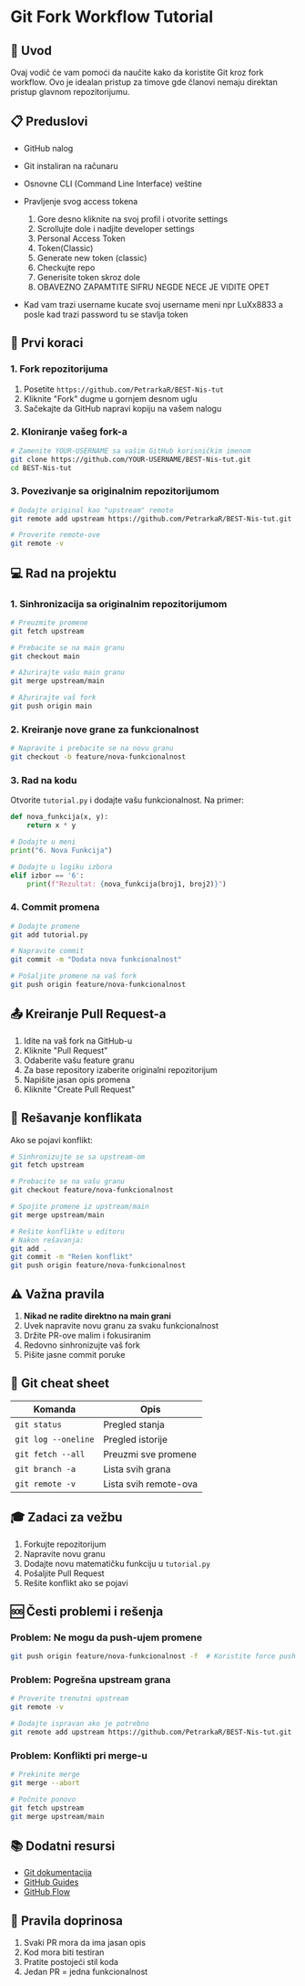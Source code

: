 # Git Fork Workflow Tutorial

## 🎯 Uvod
Ovaj vodič će vam pomoći da naučite kako da koristite Git kroz fork workflow. Ovo je idealan pristup za timove gde članovi nemaju direktan pristup glavnom repozitorijumu.

## 📋 Preduslovi
- GitHub nalog
- Git instaliran na računaru
- Osnovne CLI (Command Line Interface) veštine

- Pravljenje svog access tokena
    1. Gore desno kliknite na svoj profil i otvorite settings
    2. Scrollujte dole i nadjite developer settings
    3. Personal Access Token
    4. Token(Classic)
    5. Generate new token (classic)
    6. Checkujte repo
    7. Generisite token skroz dole
    8. OBAVEZNO ZAPAMTITE SIFRU NEGDE NECE JE VIDITE OPET
    
- Kad vam trazi username kucate svoj username meni npr LuXx8833 a posle kad trazi password tu se stavlja token

## 🚀 Prvi koraci

### 1. Fork repozitorijuma
1. Posetite `https://github.com/PetrarkaR/BEST-Nis-tut`
2. Kliknite "Fork" dugme u gornjem desnom uglu
3. Sačekajte da GitHub napravi kopiju na vašem nalogu

### 2. Kloniranje vašeg fork-a
```bash
# Zamenite YOUR-USERNAME sa vašim GitHub korisničkim imenom
git clone https://github.com/YOUR-USERNAME/BEST-Nis-tut.git
cd BEST-Nis-tut
```

### 3. Povezivanje sa originalnim repozitorijumom
```bash
# Dodajte original kao "upstream" remote
git remote add upstream https://github.com/PetrarkaR/BEST-Nis-tut.git

# Proverite remote-ove
git remote -v
```

## 💻 Rad na projektu

### 1. Sinhronizacija sa originalnim repozitorijumom
```bash
# Preuzmite promene
git fetch upstream

# Prebacite se na main granu
git checkout main

# Ažurirajte vašu main granu
git merge upstream/main

# Ažurirajte vaš fork
git push origin main
```

### 2. Kreiranje nove grane za funkcionalnost
```bash
# Napravite i prebacite se na novu granu
git checkout -b feature/nova-funkcionalnost
```

### 3. Rad na kodu
Otvorite `tutorial.py` i dodajte vašu funkcionalnost. Na primer:
```python
def nova_funkcija(x, y):
    return x * y

# Dodajte u meni
print("6. Nova Funkcija")

# Dodajte u logiku izbora
elif izbor == '6':
    print(f"Rezultat: {nova_funkcija(broj1, broj2)}")
```

### 4. Commit promena
```bash
# Dodajte promene
git add tutorial.py

# Napravite commit
git commit -m "Dodata nova funkcionalnost"

# Pošaljite promene na vaš fork
git push origin feature/nova-funkcionalnost
```

## 📤 Kreiranje Pull Request-a

1. Idite na vaš fork na GitHub-u
2. Kliknite "Pull Request"
3. Odaberite vašu feature granu
4. Za base repository izaberite originalni repozitorijum
5. Napišite jasan opis promena
6. Kliknite "Create Pull Request"

## 🔄 Rešavanje konflikata

Ako se pojavi konflikt:

```bash
# Sinhronizujte se sa upstream-om
git fetch upstream

# Prebacite se na vašu granu
git checkout feature/nova-funkcionalnost

# Spojite promene iz upstream/main
git merge upstream/main

# Rešite konflikte u editoru
# Nakon rešavanja:
git add .
git commit -m "Rešen konflikt"
git push origin feature/nova-funkcionalnost
```

## ⚠️ Važna pravila

1. **Nikad ne radite direktno na main grani**
2. Uvek napravite novu granu za svaku funkcionalnost
3. Držite PR-ove malim i fokusiranim
4. Redovno sinhronizujte vaš fork
5. Pišite jasne commit poruke

## 📝 Git cheat sheet

| Komanda | Opis |
|---------|------|
| `git status` | Pregled stanja |
| `git log --oneline` | Pregled istorije |
| `git fetch --all` | Preuzmi sve promene |
| `git branch -a` | Lista svih grana |
| `git remote -v` | Lista svih remote-ova |

## 🎓 Zadaci za vežbu

1. Forkujte repozitorijum
2. Napravite novu granu
3. Dodajte novu matematičku funkciju u `tutorial.py`
4. Pošaljite Pull Request
5. Rešite konflikt ako se pojavi

## 🆘 Česti problemi i rešenja

### Problem: Ne mogu da push-ujem promene
```bash
git push origin feature/nova-funkcionalnost -f  # Koristite force push oprezno!
```

### Problem: Pogrešna upstream grana
```bash
# Proverite trenutni upstream
git remote -v

# Dodajte ispravan ako je potrebno
git remote add upstream https://github.com/PetrarkaR/BEST-Nis-tut.git
```

### Problem: Konflikti pri merge-u
```bash
# Prekinite merge
git merge --abort

# Počnite ponovo
git fetch upstream
git merge upstream/main
```

## 📚 Dodatni resursi

- [Git dokumentacija](https://git-scm.com/doc)
- [GitHub Guides](https://guides.github.com)
- [GitHub Flow](https://guides.github.com/introduction/flow/)

## 🤝 Pravila doprinosa

1. Svaki PR mora da ima jasan opis
2. Kod mora biti testiran
3. Pratite postojeći stil koda
4. Jedan PR = jedna funkcionalnost
